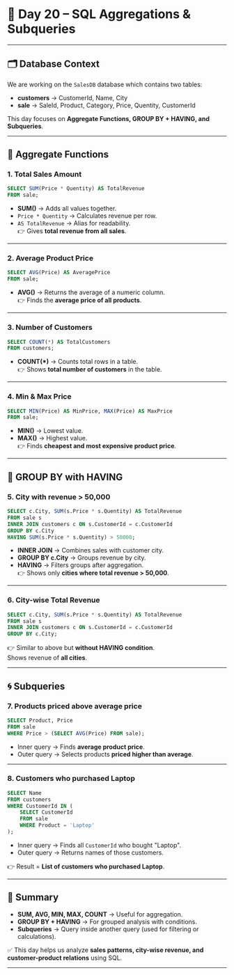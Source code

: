 # 📘 Day 20 – SQL Aggregations & Subqueries

---

## 🗂️ Database Context
We are working on the `SalesDB` database which contains two tables:
- **customers** → CustomerId, Name, City  
- **sale** → SaleId, Product, Category, Price, Quentity, CustomerId  

This day focuses on **Aggregate Functions, GROUP BY + HAVING, and Subqueries**.

---

## 🔢 Aggregate Functions

### 1. Total Sales Amount
```sql
SELECT SUM(Price * Quentity) AS TotalRevenue 
FROM sale;
```
- **SUM()** → Adds all values together.  
- `Price * Quentity` → Calculates revenue per row.  
- `AS TotalRevenue` → Alias for readability.  
👉 Gives **total revenue from all sales**.

---

### 2. Average Product Price
```sql
SELECT AVG(Price) AS AveragePrice 
FROM sale;
```
- **AVG()** → Returns the average of a numeric column.  
👉 Finds the **average price of all products**.

---

### 3. Number of Customers
```sql
SELECT COUNT(*) AS TotalCustomers 
FROM customers;
```
- **COUNT(*)** → Counts total rows in a table.  
👉 Shows **total number of customers** in the table.

---

### 4. Min & Max Price
```sql
SELECT MIN(Price) AS MinPrice, MAX(Price) AS MaxPrice 
FROM sale;
```
- **MIN()** → Lowest value.  
- **MAX()** → Highest value.  
👉 Finds **cheapest and most expensive product price**.

---

## 🧮 GROUP BY with HAVING

### 5. City with revenue > 50,000
```sql
SELECT c.City, SUM(s.Price * s.Quentity) AS TotalRevenue	
FROM sale s
INNER JOIN customers c ON s.CustomerId = c.CustomerId
GROUP BY c.City
HAVING SUM(s.Price * s.Quentity) > 50000;
```
- **INNER JOIN** → Combines sales with customer city.  
- **GROUP BY c.City** → Groups revenue by city.  
- **HAVING** → Filters groups after aggregation.  
👉 Shows only **cities where total revenue > 50,000**.

---

### 6. City-wise Total Revenue
```sql
SELECT c.City, SUM(s.Price * s.Quentity) AS TotalRevenue
FROM sale s
INNER JOIN customers c ON s.CustomerId = c.CustomerId
GROUP BY c.City;
```
👉 Similar to above but **without HAVING condition**.  
Shows revenue of **all cities**.

---

## 🌀 Subqueries

### 7. Products priced above average price
```sql
SELECT Product, Price
FROM sale
WHERE Price > (SELECT AVG(Price) FROM sale);
```
- Inner query → Finds **average product price**.  
- Outer query → Selects products **priced higher than average**.

---

### 8. Customers who purchased Laptop
```sql
SELECT Name
FROM customers
WHERE CustomerId IN (
    SELECT CustomerId 
    FROM sale 
    WHERE Product = 'Laptop'
);
```
- Inner query → Finds all `CustomerId` who bought "Laptop".  
- Outer query → Returns names of those customers.  

👉 Result = **List of customers who purchased Laptop**.

---

## 📌 Summary
- **SUM, AVG, MIN, MAX, COUNT** → Useful for aggregation.  
- **GROUP BY + HAVING** → For grouped analysis with conditions.  
- **Subqueries** → Query inside another query (used for filtering or calculations).  

✅ This day helps us analyze **sales patterns, city-wise revenue, and customer-product relations** using SQL.

---
